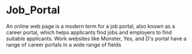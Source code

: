 # Job_Portal
An online web page is a modern term for a job portal, also known as a career portal, which helps applicants find jobs and employers to find suitable applicants. Work websites like Monster, Yes, and D's portal have a range of career portals in a wide range of fields
